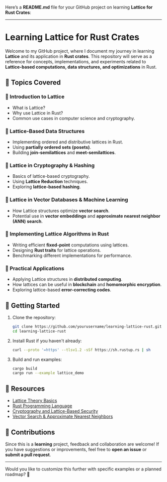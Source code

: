 Here’s a **README.md** file for your GitHub project on learning **Lattice for Rust Crates**:

---

# Learning Lattice for Rust Crates

Welcome to my GitHub project, where I document my journey in learning **Lattice** and its application in **Rust crates**. This repository will serve as a reference for concepts, implementations, and experiments related to **Lattice-based computations, data structures, and optimizations** in Rust.

## 📌 Topics Covered

### 🔹 Introduction to Lattice
- What is Lattice?
- Why use Lattice in Rust?
- Common use cases in computer science and cryptography.

### 🔹 Lattice-Based Data Structures
- Implementing ordered and distributive lattices in Rust.
- Using **partially ordered sets (posets)**.
- Building **join-semilattices** and **meet-semilattices**.

### 🔹 Lattice in Cryptography & Hashing
- Basics of lattice-based cryptography.
- Using **Lattice Reduction** techniques.
- Exploring **lattice-based hashing**.

### 🔹 Lattice in Vector Databases & Machine Learning
- How Lattice structures optimize **vector search**.
- Potential use in **vector embeddings** and **approximate nearest neighbor (ANN) search**.

### 🔹 Implementing Lattice Algorithms in Rust
- Writing efficient **fixed-point** computations using lattices.
- Designing **Rust traits** for lattice operations.
- Benchmarking different implementations for performance.

### 🔹 Practical Applications
- Applying Lattice structures in **distributed computing**.
- How lattices can be useful in **blockchain** and **homomorphic encryption**.
- Exploring lattice-based **error-correcting codes**.

## 🚀 Getting Started

1. Clone the repository:
   ```sh
   git clone https://github.com/yourusername/learning-lattice-rust.git
   cd learning-lattice-rust
   ```

2. Install Rust if you haven't already:
   ```sh
   curl --proto '=https' --tlsv1.2 -sSf https://sh.rustup.rs | sh
   ```

3. Build and run examples:
   ```sh
   cargo build
   cargo run --example lattice_demo
   ```

## 📖 Resources

- [Lattice Theory Basics](https://en.wikipedia.org/wiki/Lattice_(order))
- [Rust Programming Language](https://www.rust-lang.org/)
- [Cryptography and Lattice-Based Security](https://pqcrypto.org/)
- [Vector Search & Approximate Nearest Neighbors](https://ann-benchmarks.com/)

## 🤝 Contributions

Since this is a **learning** project, feedback and collaboration are welcome! If you have suggestions or improvements, feel free to **open an issue** or **submit a pull request**.

---

Would you like to customize this further with specific examples or a planned roadmap? 🚀

